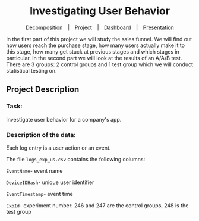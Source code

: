 <h1 align="center">
Investigating User Behavior
</h1>
<p align="center">
  <a href="https://nbviewer.org/github/KarenMitlin/Portfolio-Practicum-Projects/blob/main/E-Commerce%20Product%20Range%20Analysis/Decomposition.ipynb">Decomposition</a>&emsp;|&emsp;<a href="https://nbviewer.org/github/KarenMitlin/Portfolio-Practicum-Projects/blob/main/E-Commerce%20Product%20Range%20Analysis/E-Commerce%20Product%20Range%20Analysis.ipynb">Project</a>&emsp;|&emsp;<a href="https://public.tableau.com/app/profile/karen.mitlin/viz/AverageDailyRevenuebyCategoryThroughouttheYear/Sheet1?publish=yes">Dashboard</a>&emsp;|&emsp;<a href="https://github.com/KarenMitlin/Portfolio-Practicum-Projects/files/8817861/Final.Project-.Presentation.pdf">Presentation</a><br>
</p>
In the first part of this project we will study the sales funnel. We will find out how users reach the purchase stage, how many users actually make it to this stage, how many get stuck at previous stages and which stages in particular. In the second part we will look at the results of an A/A/B test. There are 3 groups: 2 control groups and 1 test group which we will conduct statistical testing on.
<h2>Project Description</h2>
<h3>Task:</h3>
investigate user behavior for a company's app.

<h3>Description of the data:</h3>

Each log entry is a user action or an event.

The file `logs_exp_us.csv` contains the following columns:

`EventName`- event name

`DeviceIDHash`-  unique user identifier

`EventTimestamp`- event time

`ExpId`- experiment number: 246 and 247 are the control groups, 248 is the test group
